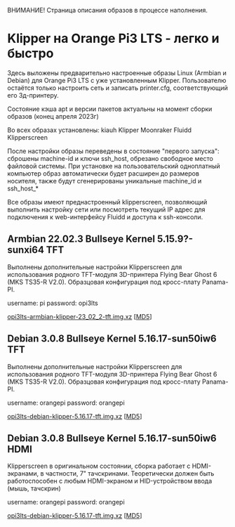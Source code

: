 ВНИМАНИЕ! Страница описания образов в процессе наполнения.

# Klipper на Orange Pi3 LTS - легко и быстро
Здесь выложены предварительно настроенные образы Linux (Armbian и Debian) для Orange Pi3 LTS с уже установленным Klipper. 
Пользователю остаётся только настроить сеть и записать printer.cfg, соответствующий его 3д-принтеру.

Состояние кэша apt и версии пакетов актуальны на момент сборки образов (конец апреля 2023г)

Во всех образах установлены:
kiauh
Klipper
Moonraker
Fluidd
Klipperscreen

После настройки образы переведены в состояние "первого запуска": сброшены machine-id и ключи ssh_host, обрезано свободное место файловой системы.
При установке на пользовательский одноплатный компьютер образ автоматически будет расширен до размеров носителя, также будут сгенерированы уникальные machine_id и ssh_host_*

Все образы имеют преднастроенный klipperscreen, позволяющий выполнить настройку сети или посмотреть текущий IP адрес для подключения к web-интерфейсу Fluidd и доступа к ssh-консоли.

## Armbian 22.02.3 Bullseye Kernel 5.15.9?-sunxi64 TFT
Выполнены дополнительные настройки Klipperscreen для использования родного TFT-модуля 3D-принтера Flying Bear Ghost 6 (MKS TS35-R V2.0).
Образцовая конфигурация под кросс-плату Panama-PI.

username: pi    password: opi3lts

[opi3lts-armbian-klipper-23_02_2-tft.img.xz](https://disk.yandex.ru/d/ixubz9rLwWo_5w)    [[MD5](https://disk.yandex.ru/d/b65SwCyx3wrJKQ)]

## Debian 3.0.8 Bullseye Kernel 5.16.17-sun50iw6 TFT
Выполнены дополнительные настройки Klipperscreen для использования родного TFT-модуля 3D-принтера Flying Bear Ghost 6 (MKS TS35-R V2.0).
Образцовая конфигурация под кросс-плату Panama-PI.

username: orangepi    password: orangepi

[opi3lts-debian-klipper-5.16.17-tft.img.xz](https://disk.yandex.ru/d/NbC7Z7L7qGhJkA)    [[MD5](https://disk.yandex.ru/d/YX8rYuO5LvMLig)]

## Debian 3.0.8 Bullseye Kernel 5.16.17-sun50iw6 HDMI
Klipperscreen в оригинальном состоянии, сборка работает с HDMI-экранами, в частности, 7" тачскринами. 
Теоретически должен быть работоспособен с любым HDMI-экраном и HID-устройством ввода (мышь, тачскрин)

username: orangepi    password: orangepi

[opi3lts-debian-klipper-5.16.17-tft.img.xz](https://disk.yandex.ru/d/UV94V2JONHBnLg)    [[MD5](https://disk.yandex.ru/d/Y_Kp65xYlXajHw)]
